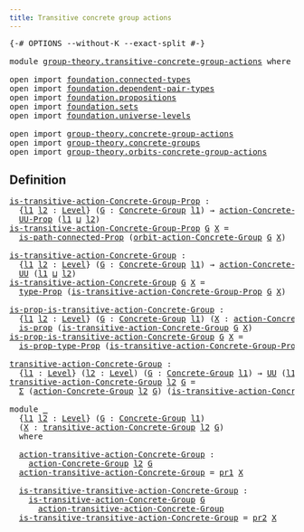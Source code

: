 ```yaml
---
title: Transitive concrete group actions
---
```


<pre class="Agda"><a id="59" class="Symbol">{-#</a> <a id="63" class="Keyword">OPTIONS</a> <a id="71" class="Pragma">--without-K</a> <a id="83" class="Pragma">--exact-split</a> <a id="97" class="Symbol">#-}</a>

<a id="102" class="Keyword">module</a> <a id="109" href="group-theory.transitive-concrete-group-actions.html" class="Module">group-theory.transitive-concrete-group-actions</a> <a id="156" class="Keyword">where</a>

<a id="163" class="Keyword">open</a> <a id="168" class="Keyword">import</a> <a id="175" href="foundation.connected-types.html" class="Module">foundation.connected-types</a>
<a id="202" class="Keyword">open</a> <a id="207" class="Keyword">import</a> <a id="214" href="foundation.dependent-pair-types.html" class="Module">foundation.dependent-pair-types</a>
<a id="246" class="Keyword">open</a> <a id="251" class="Keyword">import</a> <a id="258" href="foundation.propositions.html" class="Module">foundation.propositions</a>
<a id="282" class="Keyword">open</a> <a id="287" class="Keyword">import</a> <a id="294" href="foundation.sets.html" class="Module">foundation.sets</a>
<a id="310" class="Keyword">open</a> <a id="315" class="Keyword">import</a> <a id="322" href="foundation.universe-levels.html" class="Module">foundation.universe-levels</a>

<a id="350" class="Keyword">open</a> <a id="355" class="Keyword">import</a> <a id="362" href="group-theory.concrete-group-actions.html" class="Module">group-theory.concrete-group-actions</a>
<a id="398" class="Keyword">open</a> <a id="403" class="Keyword">import</a> <a id="410" href="group-theory.concrete-groups.html" class="Module">group-theory.concrete-groups</a>
<a id="439" class="Keyword">open</a> <a id="444" class="Keyword">import</a> <a id="451" href="group-theory.orbits-concrete-group-actions.html" class="Module">group-theory.orbits-concrete-group-actions</a>
</pre>
## Definition

<pre class="Agda"><a id="is-transitive-action-Concrete-Group-Prop"></a><a id="522" href="group-theory.transitive-concrete-group-actions.html#522" class="Function">is-transitive-action-Concrete-Group-Prop</a> <a id="563" class="Symbol">:</a>
  <a id="567" class="Symbol">{</a><a id="568" href="group-theory.transitive-concrete-group-actions.html#568" class="Bound">l1</a> <a id="571" href="group-theory.transitive-concrete-group-actions.html#571" class="Bound">l2</a> <a id="574" class="Symbol">:</a> <a id="576" href="Agda.Primitive.html#597" class="Postulate">Level</a><a id="581" class="Symbol">}</a> <a id="583" class="Symbol">(</a><a id="584" href="group-theory.transitive-concrete-group-actions.html#584" class="Bound">G</a> <a id="586" class="Symbol">:</a> <a id="588" href="group-theory.concrete-groups.html#2028" class="Function">Concrete-Group</a> <a id="603" href="group-theory.transitive-concrete-group-actions.html#568" class="Bound">l1</a><a id="605" class="Symbol">)</a> <a id="607" class="Symbol">→</a> <a id="609" href="group-theory.concrete-group-actions.html#807" class="Function">action-Concrete-Group</a> <a id="631" href="group-theory.transitive-concrete-group-actions.html#571" class="Bound">l2</a> <a id="634" href="group-theory.transitive-concrete-group-actions.html#584" class="Bound">G</a> <a id="636" class="Symbol">→</a>
  <a id="640" href="foundation-core.propositions.html#1393" class="Function">UU-Prop</a> <a id="648" class="Symbol">(</a><a id="649" href="group-theory.transitive-concrete-group-actions.html#568" class="Bound">l1</a> <a id="652" href="Agda.Primitive.html#810" class="Primitive Operator">⊔</a> <a id="654" href="group-theory.transitive-concrete-group-actions.html#571" class="Bound">l2</a><a id="656" class="Symbol">)</a>
<a id="658" href="group-theory.transitive-concrete-group-actions.html#522" class="Function">is-transitive-action-Concrete-Group-Prop</a> <a id="699" href="group-theory.transitive-concrete-group-actions.html#699" class="Bound">G</a> <a id="701" href="group-theory.transitive-concrete-group-actions.html#701" class="Bound">X</a> <a id="703" class="Symbol">=</a>
  <a id="707" href="foundation.connected-types.html#1580" class="Function">is-path-connected-Prop</a> <a id="730" class="Symbol">(</a><a id="731" href="group-theory.orbits-concrete-group-actions.html#420" class="Function">orbit-action-Concrete-Group</a> <a id="759" href="group-theory.transitive-concrete-group-actions.html#699" class="Bound">G</a> <a id="761" href="group-theory.transitive-concrete-group-actions.html#701" class="Bound">X</a><a id="762" class="Symbol">)</a>

<a id="is-transitive-action-Concrete-Group"></a><a id="765" href="group-theory.transitive-concrete-group-actions.html#765" class="Function">is-transitive-action-Concrete-Group</a> <a id="801" class="Symbol">:</a>
  <a id="805" class="Symbol">{</a><a id="806" href="group-theory.transitive-concrete-group-actions.html#806" class="Bound">l1</a> <a id="809" href="group-theory.transitive-concrete-group-actions.html#809" class="Bound">l2</a> <a id="812" class="Symbol">:</a> <a id="814" href="Agda.Primitive.html#597" class="Postulate">Level</a><a id="819" class="Symbol">}</a> <a id="821" class="Symbol">(</a><a id="822" href="group-theory.transitive-concrete-group-actions.html#822" class="Bound">G</a> <a id="824" class="Symbol">:</a> <a id="826" href="group-theory.concrete-groups.html#2028" class="Function">Concrete-Group</a> <a id="841" href="group-theory.transitive-concrete-group-actions.html#806" class="Bound">l1</a><a id="843" class="Symbol">)</a> <a id="845" class="Symbol">→</a> <a id="847" href="group-theory.concrete-group-actions.html#807" class="Function">action-Concrete-Group</a> <a id="869" href="group-theory.transitive-concrete-group-actions.html#809" class="Bound">l2</a> <a id="872" href="group-theory.transitive-concrete-group-actions.html#822" class="Bound">G</a> <a id="874" class="Symbol">→</a>
  <a id="878" href="foundation-core.universe-levels.html#235" class="Primitive">UU</a> <a id="881" class="Symbol">(</a><a id="882" href="group-theory.transitive-concrete-group-actions.html#806" class="Bound">l1</a> <a id="885" href="Agda.Primitive.html#810" class="Primitive Operator">⊔</a> <a id="887" href="group-theory.transitive-concrete-group-actions.html#809" class="Bound">l2</a><a id="889" class="Symbol">)</a>
<a id="891" href="group-theory.transitive-concrete-group-actions.html#765" class="Function">is-transitive-action-Concrete-Group</a> <a id="927" href="group-theory.transitive-concrete-group-actions.html#927" class="Bound">G</a> <a id="929" href="group-theory.transitive-concrete-group-actions.html#929" class="Bound">X</a> <a id="931" class="Symbol">=</a>
  <a id="935" href="foundation-core.propositions.html#1495" class="Function">type-Prop</a> <a id="945" class="Symbol">(</a><a id="946" href="group-theory.transitive-concrete-group-actions.html#522" class="Function">is-transitive-action-Concrete-Group-Prop</a> <a id="987" href="group-theory.transitive-concrete-group-actions.html#927" class="Bound">G</a> <a id="989" href="group-theory.transitive-concrete-group-actions.html#929" class="Bound">X</a><a id="990" class="Symbol">)</a>

<a id="is-prop-is-transitive-action-Concrete-Group"></a><a id="993" href="group-theory.transitive-concrete-group-actions.html#993" class="Function">is-prop-is-transitive-action-Concrete-Group</a> <a id="1037" class="Symbol">:</a>
  <a id="1041" class="Symbol">{</a><a id="1042" href="group-theory.transitive-concrete-group-actions.html#1042" class="Bound">l1</a> <a id="1045" href="group-theory.transitive-concrete-group-actions.html#1045" class="Bound">l2</a> <a id="1048" class="Symbol">:</a> <a id="1050" href="Agda.Primitive.html#597" class="Postulate">Level</a><a id="1055" class="Symbol">}</a> <a id="1057" class="Symbol">(</a><a id="1058" href="group-theory.transitive-concrete-group-actions.html#1058" class="Bound">G</a> <a id="1060" class="Symbol">:</a> <a id="1062" href="group-theory.concrete-groups.html#2028" class="Function">Concrete-Group</a> <a id="1077" href="group-theory.transitive-concrete-group-actions.html#1042" class="Bound">l1</a><a id="1079" class="Symbol">)</a> <a id="1081" class="Symbol">(</a><a id="1082" href="group-theory.transitive-concrete-group-actions.html#1082" class="Bound">X</a> <a id="1084" class="Symbol">:</a> <a id="1086" href="group-theory.concrete-group-actions.html#807" class="Function">action-Concrete-Group</a> <a id="1108" href="group-theory.transitive-concrete-group-actions.html#1045" class="Bound">l2</a> <a id="1111" href="group-theory.transitive-concrete-group-actions.html#1058" class="Bound">G</a><a id="1112" class="Symbol">)</a> <a id="1114" class="Symbol">→</a>
  <a id="1118" href="foundation-core.propositions.html#1309" class="Function">is-prop</a> <a id="1126" class="Symbol">(</a><a id="1127" href="group-theory.transitive-concrete-group-actions.html#765" class="Function">is-transitive-action-Concrete-Group</a> <a id="1163" href="group-theory.transitive-concrete-group-actions.html#1058" class="Bound">G</a> <a id="1165" href="group-theory.transitive-concrete-group-actions.html#1082" class="Bound">X</a><a id="1166" class="Symbol">)</a>
<a id="1168" href="group-theory.transitive-concrete-group-actions.html#993" class="Function">is-prop-is-transitive-action-Concrete-Group</a> <a id="1212" href="group-theory.transitive-concrete-group-actions.html#1212" class="Bound">G</a> <a id="1214" href="group-theory.transitive-concrete-group-actions.html#1214" class="Bound">X</a> <a id="1216" class="Symbol">=</a>
  <a id="1220" href="foundation-core.propositions.html#1562" class="Function">is-prop-type-Prop</a> <a id="1238" class="Symbol">(</a><a id="1239" href="group-theory.transitive-concrete-group-actions.html#522" class="Function">is-transitive-action-Concrete-Group-Prop</a> <a id="1280" href="group-theory.transitive-concrete-group-actions.html#1212" class="Bound">G</a> <a id="1282" href="group-theory.transitive-concrete-group-actions.html#1214" class="Bound">X</a><a id="1283" class="Symbol">)</a>

<a id="transitive-action-Concrete-Group"></a><a id="1286" href="group-theory.transitive-concrete-group-actions.html#1286" class="Function">transitive-action-Concrete-Group</a> <a id="1319" class="Symbol">:</a>
  <a id="1323" class="Symbol">{</a><a id="1324" href="group-theory.transitive-concrete-group-actions.html#1324" class="Bound">l1</a> <a id="1327" class="Symbol">:</a> <a id="1329" href="Agda.Primitive.html#597" class="Postulate">Level</a><a id="1334" class="Symbol">}</a> <a id="1336" class="Symbol">(</a><a id="1337" href="group-theory.transitive-concrete-group-actions.html#1337" class="Bound">l2</a> <a id="1340" class="Symbol">:</a> <a id="1342" href="Agda.Primitive.html#597" class="Postulate">Level</a><a id="1347" class="Symbol">)</a> <a id="1349" class="Symbol">(</a><a id="1350" href="group-theory.transitive-concrete-group-actions.html#1350" class="Bound">G</a> <a id="1352" class="Symbol">:</a> <a id="1354" href="group-theory.concrete-groups.html#2028" class="Function">Concrete-Group</a> <a id="1369" href="group-theory.transitive-concrete-group-actions.html#1324" class="Bound">l1</a><a id="1371" class="Symbol">)</a> <a id="1373" class="Symbol">→</a> <a id="1375" href="foundation-core.universe-levels.html#235" class="Primitive">UU</a> <a id="1378" class="Symbol">(</a><a id="1379" href="group-theory.transitive-concrete-group-actions.html#1324" class="Bound">l1</a> <a id="1382" href="Agda.Primitive.html#810" class="Primitive Operator">⊔</a> <a id="1384" href="Agda.Primitive.html#780" class="Primitive">lsuc</a> <a id="1389" href="group-theory.transitive-concrete-group-actions.html#1337" class="Bound">l2</a><a id="1391" class="Symbol">)</a>
<a id="1393" href="group-theory.transitive-concrete-group-actions.html#1286" class="Function">transitive-action-Concrete-Group</a> <a id="1426" href="group-theory.transitive-concrete-group-actions.html#1426" class="Bound">l2</a> <a id="1429" href="group-theory.transitive-concrete-group-actions.html#1429" class="Bound">G</a> <a id="1431" class="Symbol">=</a>
  <a id="1435" href="foundation-core.dependent-pair-types.html#515" class="Record">Σ</a> <a id="1437" class="Symbol">(</a><a id="1438" href="group-theory.concrete-group-actions.html#807" class="Function">action-Concrete-Group</a> <a id="1460" href="group-theory.transitive-concrete-group-actions.html#1426" class="Bound">l2</a> <a id="1463" href="group-theory.transitive-concrete-group-actions.html#1429" class="Bound">G</a><a id="1464" class="Symbol">)</a> <a id="1466" class="Symbol">(</a><a id="1467" href="group-theory.transitive-concrete-group-actions.html#765" class="Function">is-transitive-action-Concrete-Group</a> <a id="1503" href="group-theory.transitive-concrete-group-actions.html#1429" class="Bound">G</a><a id="1504" class="Symbol">)</a>

<a id="1507" class="Keyword">module</a> <a id="1514" href="group-theory.transitive-concrete-group-actions.html#1514" class="Module">_</a>
  <a id="1518" class="Symbol">{</a><a id="1519" href="group-theory.transitive-concrete-group-actions.html#1519" class="Bound">l1</a> <a id="1522" href="group-theory.transitive-concrete-group-actions.html#1522" class="Bound">l2</a> <a id="1525" class="Symbol">:</a> <a id="1527" href="Agda.Primitive.html#597" class="Postulate">Level</a><a id="1532" class="Symbol">}</a> <a id="1534" class="Symbol">(</a><a id="1535" href="group-theory.transitive-concrete-group-actions.html#1535" class="Bound">G</a> <a id="1537" class="Symbol">:</a> <a id="1539" href="group-theory.concrete-groups.html#2028" class="Function">Concrete-Group</a> <a id="1554" href="group-theory.transitive-concrete-group-actions.html#1519" class="Bound">l1</a><a id="1556" class="Symbol">)</a>
  <a id="1560" class="Symbol">(</a><a id="1561" href="group-theory.transitive-concrete-group-actions.html#1561" class="Bound">X</a> <a id="1563" class="Symbol">:</a> <a id="1565" href="group-theory.transitive-concrete-group-actions.html#1286" class="Function">transitive-action-Concrete-Group</a> <a id="1598" href="group-theory.transitive-concrete-group-actions.html#1522" class="Bound">l2</a> <a id="1601" href="group-theory.transitive-concrete-group-actions.html#1535" class="Bound">G</a><a id="1602" class="Symbol">)</a>
  <a id="1606" class="Keyword">where</a>

  <a id="1615" href="group-theory.transitive-concrete-group-actions.html#1615" class="Function">action-transitive-action-Concrete-Group</a> <a id="1655" class="Symbol">:</a>
    <a id="1661" href="group-theory.concrete-group-actions.html#807" class="Function">action-Concrete-Group</a> <a id="1683" href="group-theory.transitive-concrete-group-actions.html#1522" class="Bound">l2</a> <a id="1686" href="group-theory.transitive-concrete-group-actions.html#1535" class="Bound">G</a>
  <a id="1690" href="group-theory.transitive-concrete-group-actions.html#1615" class="Function">action-transitive-action-Concrete-Group</a> <a id="1730" class="Symbol">=</a> <a id="1732" href="foundation-core.dependent-pair-types.html#605" class="Field">pr1</a> <a id="1736" href="group-theory.transitive-concrete-group-actions.html#1561" class="Bound">X</a>

  <a id="1741" href="group-theory.transitive-concrete-group-actions.html#1741" class="Function">is-transitive-transitive-action-Concrete-Group</a> <a id="1788" class="Symbol">:</a>
    <a id="1794" href="group-theory.transitive-concrete-group-actions.html#765" class="Function">is-transitive-action-Concrete-Group</a> <a id="1830" href="group-theory.transitive-concrete-group-actions.html#1535" class="Bound">G</a>
      <a id="1838" href="group-theory.transitive-concrete-group-actions.html#1615" class="Function">action-transitive-action-Concrete-Group</a>
  <a id="1880" href="group-theory.transitive-concrete-group-actions.html#1741" class="Function">is-transitive-transitive-action-Concrete-Group</a> <a id="1927" class="Symbol">=</a> <a id="1929" href="foundation-core.dependent-pair-types.html#617" class="Field">pr2</a> <a id="1933" href="group-theory.transitive-concrete-group-actions.html#1561" class="Bound">X</a>
</pre>